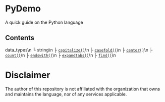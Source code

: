 # PyDemo
A quick guide on the Python language

## Contents
data_types\n
└ string\n
  ├ [` capitalize() `](<https://github.com/demo-py/PyDemo/blob/main/PyDemo/data_types/string/capitalize().py>)\n
  ├ [` casefold() `](<https://github.com/demo-py/PyDemo/blob/main/PyDemo/data_types/string/casefold().py>)\n
  ├ [` center() `](<https://github.com/demo-py/PyDemo/blob/main/PyDemo/data_types/string/center().py>)\n
  ├ [` count() `](<https://github.com/demo-py/PyDemo/blob/main/PyDemo/data_types/string/count().py>)\n
  ├ [` endswith() `](<https://github.com/demo-py/PyDemo/blob/main/PyDemo/data_types/string/endswith().py>)\n
  ├ [` expandtabs() `](<https://github.com/demo-py/PyDemo/blob/main/PyDemo/data_types/string/expandtabs().py>)\n
  ├ [` find() `](<https://github.com/demo-py/PyDemo/blob/main/PyDemo/data_types/string/find().py>)\n


# Disclaimer
The author of this repository is not affiliated with the organization that owns and maintains the language, nor of any services applicable.